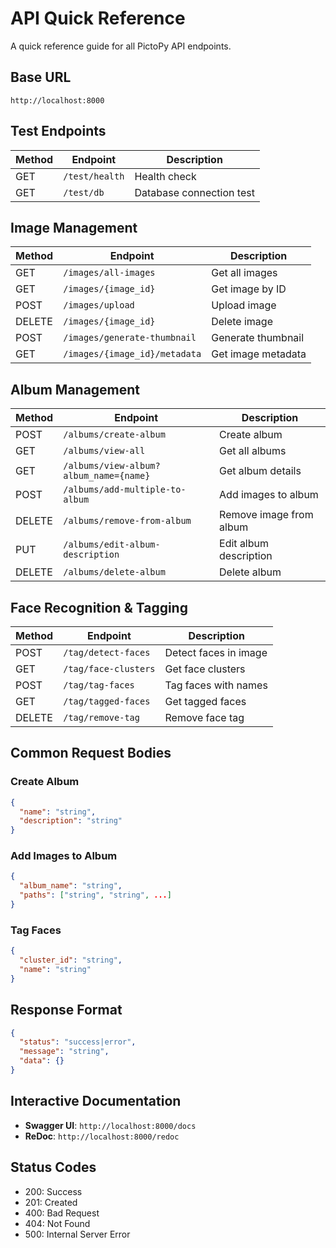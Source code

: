 # API Quick Reference

A quick reference guide for all PictoPy API endpoints.

## Base URL
```
http://localhost:8000
```

## Test Endpoints

| Method | Endpoint | Description |
|--------|----------|-------------|
| GET | `/test/health` | Health check |
| GET | `/test/db` | Database connection test |

## Image Management

| Method | Endpoint | Description |
|--------|----------|-------------|
| GET | `/images/all-images` | Get all images |
| GET | `/images/{image_id}` | Get image by ID |
| POST | `/images/upload` | Upload image |
| DELETE | `/images/{image_id}` | Delete image |
| POST | `/images/generate-thumbnail` | Generate thumbnail |
| GET | `/images/{image_id}/metadata` | Get image metadata |

## Album Management

| Method | Endpoint | Description |
|--------|----------|-------------|
| POST | `/albums/create-album` | Create album |
| GET | `/albums/view-all` | Get all albums |
| GET | `/albums/view-album?album_name={name}` | Get album details |
| POST | `/albums/add-multiple-to-album` | Add images to album |
| DELETE | `/albums/remove-from-album` | Remove image from album |
| PUT | `/albums/edit-album-description` | Edit album description |
| DELETE | `/albums/delete-album` | Delete album |

## Face Recognition & Tagging

| Method | Endpoint | Description |
|--------|----------|-------------|
| POST | `/tag/detect-faces` | Detect faces in image |
| GET | `/tag/face-clusters` | Get face clusters |
| POST | `/tag/tag-faces` | Tag faces with names |
| GET | `/tag/tagged-faces` | Get tagged faces |
| DELETE | `/tag/remove-tag` | Remove face tag |

## Common Request Bodies

### Create Album
```json
{
  "name": "string",
  "description": "string"
}
```

### Add Images to Album
```json
{
  "album_name": "string",
  "paths": ["string", "string", ...]
}
```

### Tag Faces
```json
{
  "cluster_id": "string",
  "name": "string"
}
```

## Response Format
```json
{
  "status": "success|error",
  "message": "string",
  "data": {}
}
```

## Interactive Documentation
- **Swagger UI**: `http://localhost:8000/docs`
- **ReDoc**: `http://localhost:8000/redoc`

## Status Codes
- 200: Success
- 201: Created
- 400: Bad Request
- 404: Not Found
- 500: Internal Server Error 